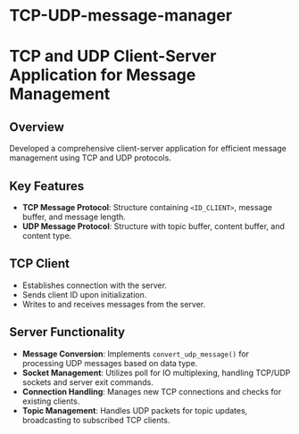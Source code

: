 # TCP-UDP-message-manager
# TCP and UDP Client-Server Application for Message Management

## Overview
Developed a comprehensive client-server application for efficient message management using TCP and UDP protocols.


## Key Features
- **TCP Message Protocol**: Structure containing `<ID_CLIENT>`, message buffer, and message length.
- **UDP Message Protocol**: Structure with topic buffer, content buffer, and content type.

## TCP Client
- Establishes connection with the server.
- Sends client ID upon initialization.
- Writes to and receives messages from the server.

## Server Functionality
- **Message Conversion**: Implements `convert_udp_message()` for processing UDP messages based on data type.
- **Socket Management**: Utilizes poll for IO multiplexing, handling TCP/UDP sockets and server exit commands.
- **Connection Handling**: Manages new TCP connections and checks for existing clients.
- **Topic Management**: Handles UDP packets for topic updates, broadcasting to subscribed TCP clients.


